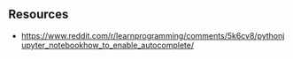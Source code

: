 ## Resources
- https://www.reddit.com/r/learnprogramming/comments/5k6cv8/pythonjupyter_notebookhow_to_enable_autocomplete/

